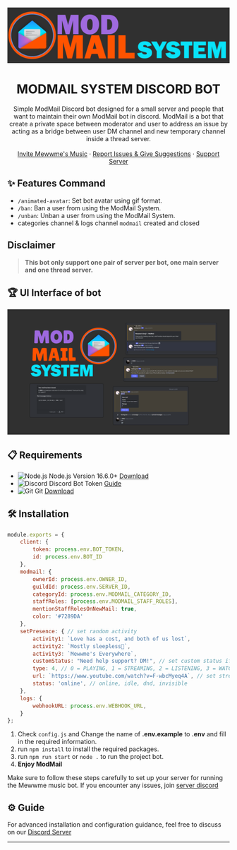 <br />
<p align="center">
  <a href="https://discord.gg/6EXgrmtkPX">
    <img src=".github/assets/modmailgithub.png" alt="Mewwme" >
  </a>

  <h1 align="center">MODMAIL SYSTEM DISCORD BOT</h1>

  <p align="center">Simple ModMail Discord bot designed for a small server and people that want to maintain their own ModMail bot in discord. ModMail is a bot that create a private space between moderator and user to address an issue by acting as a bridge between user DM channel and new temporary channel inside a thread server.
    <br />
    <br />
    <a href="https://discord.com/api/oauth2/authorize?client_id=928711702596423740&permissions=551940385840&response_type=code&redirect_uri=https%3A%2F%2Fdiscord.gg%2F6EXgrmtkPX&scope=guilds.join+bot+applications.commands">Invite Mewwme's Music</a>
    ·
    <a href="https://discord.gg/6EXgrmtkPX">Report Issues & Give Suggestions</a>
    ·
    <a href="https://discord.gg/mewwme">Support Server</a>
  </p>
</p>

## ✨ Features Command
- `/animated-avatar`: Set bot avatar using gif format.
- `/ban`: Ban a user from using the ModMail System.
- `/unban`: Unban a user from using the ModMail System.
- categories channel & logs channel `modmail` created and closed

## Disclaimer
> **This bot only support one pair of server per bot, one main server and one thread server.**

## 🏆 UI Interface of bot
![ui](.github/assets/modmail.png)

## 📋 Requirements
- ![Node.js](https://img.shields.io/badge/Node.js-026E00?style=for-the-badge) Node.js Version 16.6.0+ [Download](https://nodejs.org/en/download)
- ![Discord](https://img.shields.io/badge/Discord-404EED?style=for-the-badge) Discord Bot Token [Guide](https://discordjs.guide/preparations/setting-up-a-bot-application.html#creating-your-bot)
- ![Git](https://img.shields.io/badge/Git-F05033?style=for-the-badge) Git [Download](https://git-scm.com/downloads)

## 🛠️ Installation
```javascript
module.exports = {
    client: {
        token: process.env.BOT_TOKEN,
        id: process.env.BOT_ID
    },
    modmail: {
        ownerId: process.env.OWNER_ID,
        guildId: process.env.SERVER_ID,
        categoryId: process.env.MODMAIL_CATEGORY_ID,
        staffRoles: [process.env.MODMAIL_STAFF_ROLES],
        mentionStaffRolesOnNewMail: true,
        color: '#7289DA'
    },
    setPresence: { // set random activity
        activity1: `Love has a cost, and both of us lost`,
        activity2: `Mostly sleepless🌛`,
        activity3: `Mewwme's Everywhere`,
        customStatus: "Need help support? DM!", // set custom status if type is 4
        type: 4, // 0 = PLAYING, 1 = STREAMING, 2 = LISTENING, 3 = WATCHING, 4 = CUSTOM. 5 = COMPETING
        url: `https://www.youtube.com/watch?v=F-wbcMyeq4A`, // set stream url activity, support youtube, twitch only
        status: 'online', // online, idle, dnd, invisible
    },    
    logs: {
        webhookURL: process.env.WEBHOOK_URL,
    }
};
```
1. Check `config.js` and Change the name of **.env.example** to **.env** and fill in the required information.
2. run `npm install` to install the required packages.
3. run `npm run start` or `node .` to run the project bot.
4. **Enjoy ModMail**


Make sure to follow these steps carefully to set up your server for running the Mewwme music bot. If you encounter any issues, join [server discord](https://discord.gg/6EXgrmtkPX)

## ⚙️ Guide
For advanced installation and configuration guidance, feel free to discuss on our [Discord Server](https://discord.gg/6EXgrmtkPX)

---
